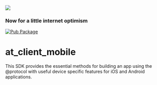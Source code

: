 <img src="https://atsign.dev/assets/img/@developersmall.png?sanitize=true">

### Now for a little internet optimism

[![Pub Package](https://img.shields.io/pub/v/at_client_mobile)](https://pub.dev/packages/at_client_mobile)
# at_client_mobile
This SDK provides the essential methods for building an app using the @protocol
with useful device specific features for iOS and Android applications.